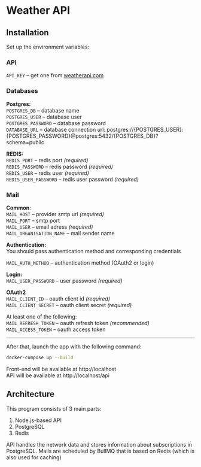 # Weather API

## Installation
Set up the environment variables:

### API
`API_KEY` – get one from [weatherapi.com](https://www.weatherapi.com/)

### Databases
**Postgres:** <br>
`POSTGRES_DB` – database name <br>
`POSTGRES_USER` – database user <br>
`POSTGRES_PASSWORD` – database password <br>
`DATABASE_URL` – database connection url: postgres://{POSTGRES_USER}:{POSTGRES_PASSWORD}@postgres:5432/{POSTGRES_DB}?schema=public

**REDIS:** <br>
`REDIS_PORT` – redis port *(required)* <br>
`REDIS_PASSWORD` – redis password *(required)* <br>
`REDIS_USER` – redis user *(required)* <br>
`REDIS_USER_PASSWORD` – redis user password *(required)* <br>

### Mail
**Common**: <br>
`MAIL_HOST` – provider smtp url *(required)* <br>
`MAIL_PORT` – smtp port <br>
`MAIL_USER` – email adress *(required)* <br>
`MAIL_ORGANISATION_NAME` – mail sender name <br>

**Authentication:** <br>
You should pass authentication method and corresponding credentials

`MAIL_AUTH_METHOD` – authentication method (OAuth2 or login)

**Login:** <br>
`MAIL_USER_PASSWORD` – user password *(required)*

**OAuth2** <br>
`MAIL_CLIENT_ID` – oauth client id *(required)* <br>
`MAIL_CLIENT_SECRET` – oauth client secret *(required)*

At least one of the following: <br>
`MAIL_REFRESH_TOKEN` – oauth refresh token *(recommended)* <br>
`MAIL_ACCESS_TOKEN` – oauth access token

---

After that, launch the app with the following command:
```sh
docker-compose up --build
```

Front-end will be available at http://localhost <br>
API will be available at http://localhost/api

## Architecture
This program consists of 3 main parts:
1. Node.js-based API
2. PostgreSQL
3. Redis

API handles the network data and stores information about subscriptions in PostgreSQL. Mails are scheduled by BullMQ that is based on Redis (which is also used for caching)